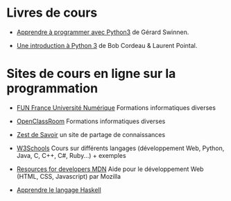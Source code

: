 # Livres de cours 

- [Apprendre à programmer avec Python3](https://inforef.be/swi/download/apprendre_python3_5.pdf)  de Gérard Swinnen.

- [Une introduction à Python 3](https://perso.limsi.fr/pointal/_media/python:cours:courspython3.pdf)  de Bob Cordeau & Laurent Pointal.


# Sites de cours en ligne sur la programmation


- [FUN France Université Numérique](https://www.fun-mooc.fr/fr/) Formations informatiques diverses

- [OpenClassRoom](https://openclassrooms.com/fr/) Formations informatiques diverses

- [Zest de Savoir](https://zestedesavoir.com/) un site de partage de connaissances 

- [W3Schools](https://www.w3schools.com/) Cours sur différents langages (développement Web, Python, Java, C, C++, C#, Ruby...) + exemples

- [Resources for developers MDN](https://developer.mozilla.org/fr/) Aide pour le développement Web (HTML, CSS, Javascript) par Mozilla

- [Apprendre le langage Haskell](http://www.lyah.haskell.fr/chapitres) 
